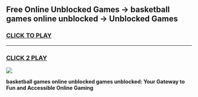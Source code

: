 
## Free Online Unblocked Games → basketball games online unblocked → Unblocked Games
<h3>
<a href="https://premium.freeplayer.one?title=basketball_games_online_unblocked&ref=21F">CLICK TO PLAY</a></h3>
<hr>

<h3>
<a href="https://premium.freeplayer.one?title=basketball_games_online_unblocked&ref=21F">CLICK 2 PLAY</a>
  
</h3>

<a href="https://premium.freeplayer.one?title=basketball_games_online_unblocked&ref=21F/"><img src="https://clearcache.store/games.png"></a>


**basketball games online unblocked games unblocked: Your Gateway to Fun and Accessible Online Gaming**
